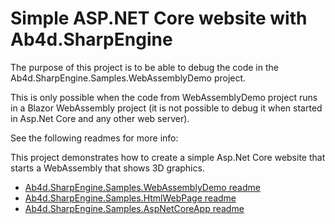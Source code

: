 # Simple ASP.NET Core website with Ab4d.SharpEngine

The purpose of this project is to be able to debug the code in the Ab4d.SharpEngine.Samples.WebAssemblyDemo project. 

This is only possible when the code from WebAssemblyDemo project runs in a Blazor WebAssembly project 
(it is not possible to debug it when started in Asp.Net Core and any other web server).

See the following readmes for more info:


This project demonstrates how to create a simple Asp.Net Core website that starts a WebAssembly that shows 3D graphics.
- [Ab4d.SharpEngine.Samples.WebAssemblyDemo readme](../Ab4d.SharpEngine.Samples.WebAssemblyDemo/README.md)
- [Ab4d.SharpEngine.Samples.HtmlWebPage readme](../Ab4d.SharpEngine.Samples.HtmlWebPage/README.md)
- [Ab4d.SharpEngine.Samples.AspNetCoreApp readme](../Ab4d.SharpEngine.Samples.AspNetCoreApp/README.md)
